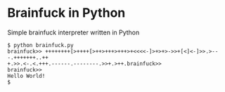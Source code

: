 # Brainfuck in Python
Simple brainfuck interpreter written in Python

	$ python brainfuck.py
	brainfuck>> ++++++++[>++++[>++>+++>+++>+<<<<-]>+>+>->>+[<]<-]>>.>---.+++++++..++
	+.>>.<-.<.+++.------.--------.>>+.>++.brainfuck>>
	brainfuck>>
	Hello World!
	$
